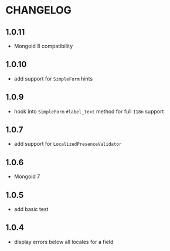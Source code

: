 # CHANGELOG

## 1.0.11

* Mongoid 8 compatibility

## 1.0.10

* add support for `SimpleForm` hints

## 1.0.9

* hook into `SimpleForm` `#label_text` method for full `I18n` support

## 1.0.7

* add support for `LocalizedPresenceValidator`

## 1.0.6

* Mongoid 7

## 1.0.5

* add basic test

## 1.0.4

* display errors below all locales for a field
